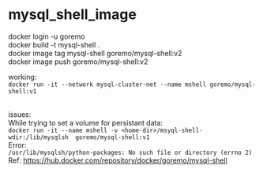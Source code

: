 # mysql_shell_image
docker login -u goremo<br>
docker build -t mysql-shell .<br>
docker image tag mysql-shell goremo/mysql-shell:v2<br>
docker image push goremo/mysql-shell:v2<br>

working:<br>
```docker run -it --network mysql-cluster-net --name mshell goremo/mysql-shell:v1```

<br>issues:<br>
While trying to set a volume for persistant data:<br>
```docker run -it --name mshell -v <home-dir>/msyql-shell-wdir:/lib/mysqlsh  goremo/mysql-shell:v1```
<br>Error:<br>
```/usr/lib/mysqlsh/python-packages: No such file or directory (errno 2)```
<br> 
Ref: https://hub.docker.com/repository/docker/goremo/mysql-shell